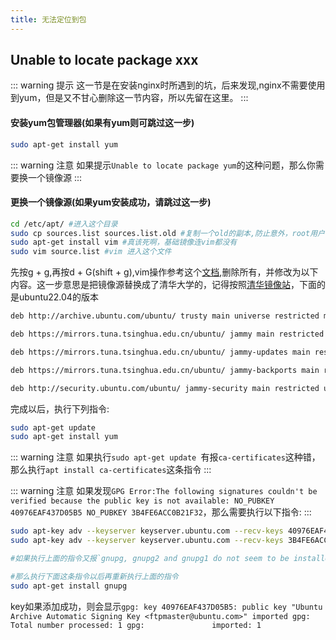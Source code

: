 ```yaml
---
title: 无法定位到包
---
```


## Unable to locate package xxx

::: warning 提示
这一节是在安装nginx时所遇到的坑，后来发现,nginx不需要使用到yum，但是又不甘心删除这一节内容，所以先留在这里。
:::

#### 安装yum包管理器(如果有yum则可跳过这一步)
```sh
sudo apt-get install yum
```
::: warning 注意
如果提示`Unable to locate package yum`的这种问题，那么你需要换一个镜像源
:::

#### 更换一个镜像源(如果yum安装成功，请跳过这一步)
```sh
cd /etc/apt/ #进入这个目录
sudo cp sources.list sources.list.old #复制一个old的副本,防止意外，root用户请去掉sudo
sudo apt-get install vim #真该死啊，基础镜像连vim都没有
sudo vim source.list #vim 进入这个文件
```
先按g + g,再按d + G(shift + g),vim操作参考这个[文档](https://www.runoob.com/linux/linux-vim.html),删除所有，并修改为以下内容。这一步意思是把镜像源替换成了清华大学的，记得按照[清华镜像站](找到你的ubuntu版本对应的内容)，下面的是ubuntu22.04的版本
```sh
deb http://archive.ubuntu.com/ubuntu/ trusty main universe restricted multiverse

deb https://mirrors.tuna.tsinghua.edu.cn/ubuntu/ jammy main restricted universe multiverse

deb https://mirrors.tuna.tsinghua.edu.cn/ubuntu/ jammy-updates main restricted universe multiverse

deb https://mirrors.tuna.tsinghua.edu.cn/ubuntu/ jammy-backports main restricted universe multiverse

deb http://security.ubuntu.com/ubuntu/ jammy-security main restricted universe multiverse

```

完成以后，执行下列指令:
```sh
sudo apt-get update 
sudo apt-get install yum 
```
::: warning 注意
如果执行`sudo apt-get update `有报`ca-certificates`这种错，那么执行`apt install ca-certificates`这条指令
:::

::: warning 注意
如果发现`GPG Error:The following signatures couldn't be verified because the public key is not available: NO_PUBKEY 40976EAF437D05B5 NO_PUBKEY 3B4FE6ACC0B21F32`，那么需要执行以下指令:
:::
```sh
sudo apt-key adv --keyserver keyserver.ubuntu.com --recv-keys 40976EAF437D05B5
sudo apt-key adv --keyserver keyserver.ubuntu.com --recv-keys 3B4FE6ACC0B21F32

#如果执行上面的指令又报`gnupg, gnupg2 and gnupg1 do not seem to be installed,but one of them is required for this operation`,

#那么执行下面这条指令以后再重新执行上面的指令
sudo apt-get install gnupg
```
key如果添加成功，则会显示`gpg: key 40976EAF437D05B5: public key "Ubuntu Archive Automatic Signing Key <ftpmaster@ubuntu.com>" imported
gpg: Total number processed: 1
gpg:               imported: 1`